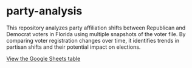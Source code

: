 # party-analysis
This repository analyzes party affiliation shifts between Republican and Democrat voters in Florida using multiple snapshots of the voter file. By comparing voter registration changes over time, it identifies trends in partisan shifts and their potential impact on elections.


[View the Google Sheets table](table.html)
